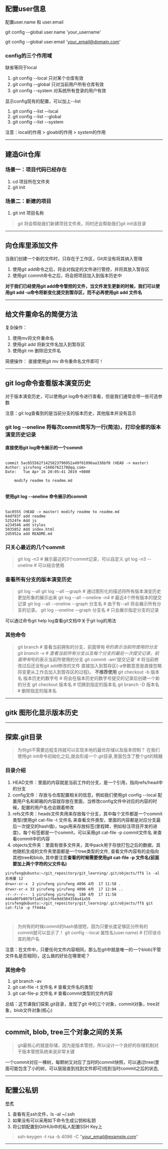## 配置user信息

配置user.name 和 user.email

git config --global user.name 'your_username'

git config --global user.email 'your_email@domain.com'

### config的三个作用域

缺省等同于local

1. git config --local    只对某个仓库有效
2. git config --global 只对当前用户所有仓库有效
3. git config --system   对系统所有登录的用户有效


显示config现有的配置，可以加上--list

1. git config --list --local
2. git config --list --global
3. git config --list --system


注意：local的作用 > gloabl的作用 > system的作用


---------------------

## 建造Git仓库

### 场景一：项目代码已经存在
1. cd 项目所在文件夹
2. git init

### 场景二：新建的项目
1. git init 项目名称

> git 将会帮助我们新建项目文件夹，同时还会帮助我们git init该目录




---------------------

## 向仓库里添加文件
当我们创建一个新的文件时，只存在于工作区，Git并没有将其纳入管理
1. 使用git add命令之后，将会对指定的文件进行管控，并将其放入暂存区
2. 使用git commit命令之后，将会把项目加入到版本历史中

**对于我们已经使用git add命令管控的文件，当文件发生更新的时候，我们可以使用git add -u命令将新变化提交到暂存区，而不必再使用git add 文件名**


---------------------

## 给文件重命名的简便方法

复杂操作：
1. 使用mv将文件重命名
2. 使用git add 将新文件名加入到暂存区
3. 使用git rm 删除旧文件名

简便操作：
直接使用git mv 命令重命名文件即可！


---------------------

## git log命令查看版本演变历史
对于版本演变历史，可以使用git log命令进行查看，但是我们通常会带一些可选参数

注意：git log查看到的是当前分支的版本历史，其他版本并没有显示

### git log --oneline 将每次commit简写为一行(简洁)，打印全部的版本演变历史记录

#### 直接使用git log命令展示的一个commit

```git

commit 5ac055562f1425823796952a49f01096aa338bf0 (HEAD -> master)
Author: yirufeng <1666762170@qq.com>
Date:   Tue Apr 16 20:05:41 2019 +0800

    modify readme to readme.md


```

#### 使用git log --oneline 命令展示的commit

```git

5ac0555 (HEAD -> master) modify readme to readme.md
64df83f add readme
52524fe Add js
a234546 add styles
5035852 Add index.html
2d5952a add README.md

```

### 只关心最近的几个commit
> git log -n3   # 展示最近的3个commit记录，可以自定义
> git log -n3 --oneline # 可以结合使用

### 查看所有分支的版本演变历史
> git log --all
> git log --all --graph # 通过图形化的描述将所有版本演变历史更加形象的展示出来
> git log --all --oneline -n4 # 最近4个所有版本的提交记录
> git log --all --oneline --graph 分支名 # 由于有--all 将会展示所有分支的记录。
> git log --oneline --graph 分支名 # 只会展示指定分支的记录


可以通过命令git help log查看git文档中关于git log的用法


### 其他命令
> git branch # 查看当前拥有的分支，前面带有*号的表示当前所使用的分支
> git branch -v # 查看当前所有分支以及每个分支的最后一次提交记录，前面带有*号的表示当前所使用的分支
> git commit -am'提交记录' # 将当前修改过后还没有git add修改的文件 直接加入到暂存区(-a参数意思是直接忽略将变更从工作去加入到暂存区的过程)。 **不推荐使用**
> git checkout -b 版本名 版本历史的数字号  # 将会在版本历史的数字号提交的记录后创建一个新的分支
> git checkout 版本名 # 切换到指定的版本名
> git branch -D 版本名  # 删除指定的版本名


---------------------

## gitk 图形化显示版本历史




---------------------

## 探索.git目录
> 为何git不需要远程支持就可以实现本地的最优存储以及版本控制？
在我们使用git init命令初始化之后,就会形成一个.git目录,里面包含了整个git的精髓

### 目录介绍
1. HEAD文件：里面的内容就是当前工作的分支，是一个引用，指向refs/head中的分支
2. config文件：存放与仓库配置相关的信息，例如我们使用git config --local 配置用户名和邮箱的内容就存放在里面，当修改config文件中对应的内容的时候，配置的用户名也会跟着修改
3. refs文件夹：heads文件夹用来存放每个分支，其中每个文件都是一个commit类型(使用git cat-file -t 文件名    来查看文件类型，里面的内容都是对应分支最后一次提交的hash值)，tags用来存放标签(里程碑，例如标注项目开发的进度)，每个标签都是一个commit，可以采用git cat-file -p commit文件名 来查看commit中的内容
4. objects文件夹：里面有很多文件夹，其中pack用于存放打包之后的数据，其他随机生成的文件夹里面都是一个tree类型的文件, 查看文件内容有的会指向其他tree和blob, 其中要注意**查看的时候需要使用git cat-file -p 文件名(前面要加上两个字符的父文件名)**

```shell
yirufeng@ubuntu:~/git_repository/git_learning/.git/objects/ff$ ls -al
总用量 12
drwxr-xr-x  2 yirufeng yirufeng 4096 4月  17 11:58 .
drwxr-xr-x 33 yirufeng yirufeng 4096 4月  17 12:04 ..
-r--r--r--  1 yirufeng yirufeng  180 4月  17 11:58 444a00fb8079f1a653a1f6e9dd304358a41a59
yirufeng@ubuntu:~/git_repository/git_learning/.git/objects/ff$ git cat-file -p ff444a



```


> 为何有的时候commit的hash值很短，因为只要长度足够区分所有的commit就可以显示了！
> git config --local 属性名(user.name)  # 打印该仓库的用户名

注意：在文件中，只要任何文件内容相同，那么在git中就是唯一的一个blob(不管文件名是否相同)，这么做的好处在哪里呢？

### 其他命令
1. git branch -av
2. git cat-file -t 文件名  # 查看文件名的类型
3. git cat-file-p 文件名  # 查看commit类型的文件内容 

总结：这节课我们探索.git目录，发现了git 中的三个对象，commit对象，tree对象，blob文件对象(核心)


-----------------------

## commit, blob, tree三个对象之间的关系
> git最核心的就是存储，因为是版本管控，所以设计一个良好的存储机制对于版本管控系统来说非常关键

一个commit对应一棵树，每颗树又对应了当时的commit快照，可以通过tree(里面可能包含了小的树，可以层层直到找到文件即可)找到当时commit之后的状态, 

-----------------------


## 配置公私钥
[参考](https://help.github.com/en/articles/generating-a-new-ssh-key-and-adding-it-to-the-ssh-agent)

1. 查看有无ssh文件，ls -al ~/.ssh
2. 如果没有可以采用如下命令生成公钥和私钥
3. 将公钥配置到GitHUb中的私人配置SSH Key上


> ssh-keygen -t rsa -b 4096 -C "your_email@example.com"


---------------------------



